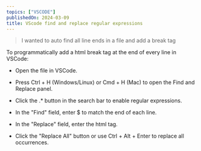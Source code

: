 ```yaml
---
topics: ["VSCODE"]
publishedOn: 2024-03-09
title: VScode find and replace regular expressions
---
```


> I wanted to auto find all line ends in a file and add a break tag


To programmatically add a html break tag at the end of every line in VSCode:

- Open the file in VSCode.

- Press Ctrl + H (Windows/Linux) or Cmd + H (Mac) to open the Find and Replace panel.

- Click the .* button in the search bar to enable regular expressions.

- In the "Find" field, enter $ to match the end of each line.

- In the "Replace" field, enter the html tag.

- Click the "Replace All" button or use Ctrl + Alt + Enter to replace all occurrences.

